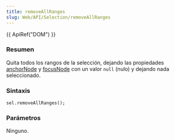 ```yaml
---
title: removeAllRanges
slug: Web/API/Selection/removeAllRanges
---
```


{{ ApiRef("DOM") }}

### Resumen

Quita todos los rangos de la selección, dejando las propiedades [anchorNode](/es/DOM/Selection/anchorNode) y [focusNode](/es/DOM/Selection/focusNode) con un valor `null` (nulo) y dejando nada seleccionado.

### Sintaxis

```
sel.removeAllRanges();
```

### Parámetros

Ninguno.
